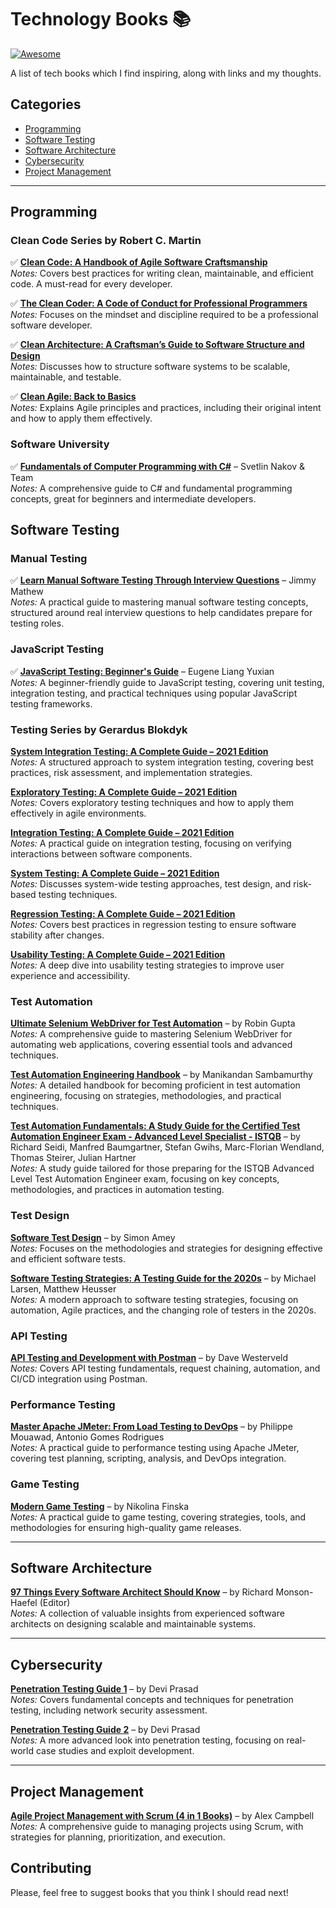 # Technology Books 📚
[![Awesome](https://awesome.re/badge.svg)](https://awesome.re)

A list of tech books which I find inspiring, along with links and my thoughts.

## Categories
- [Programming](#programming)
- [Software Testing](#software-testing)
- [Software Architecture](#software-architecture)
- [Cybersecurity](#cybersecurity)
- [Project Management](#project-management)

---

## Programming
### Clean Code Series by Robert C. Martin  
✅ **[Clean Code: A Handbook of Agile Software Craftsmanship](https://www.amazon.com/Clean-Code-Handbook-Software-Craftsmanship/dp/0132350882/)**  
   *Notes:* Covers best practices for writing clean, maintainable, and efficient code. A must-read for every developer.
   
✅ **[The Clean Coder: A Code of Conduct for Professional Programmers](https://www.amazon.com/Clean-Coder-Conduct-Professional-Programmers/dp/0137081073/)**  
   *Notes:* Focuses on the mindset and discipline required to be a professional software developer.

✅ **[Clean Architecture: A Craftsman’s Guide to Software Structure and Design](https://www.amazon.com/Clean-Architecture-Craftsmans-Software-Structure/dp/0134494164/)**  
   *Notes:* Discusses how to structure software systems to be scalable, maintainable, and testable.

✅ **[Clean Agile: Back to Basics](https://www.amazon.com/Clean-Agile-Basics-Robert-Martin/dp/0135781868/)**  
   *Notes:* Explains Agile principles and practices, including their original intent and how to apply them effectively.

### Software University 
✅ **[Fundamentals of Computer Programming with C#](https://csharp-book.softuni.bg/)** – Svetlin Nakov & Team  
   *Notes:* A comprehensive guide to C# and fundamental programming concepts, great for beginners and intermediate developers.

## Software Testing
### Manual Testing
✅ **[Learn Manual Software Testing Through Interview Questions](https://www.amazon.com/Software-Testing-through-Interview-Questions-ebook/dp/B0BN7TX7TV)** – Jimmy Mathew  
   *Notes:* A practical guide to mastering manual software testing concepts, structured around real interview questions to help candidates prepare for testing roles.

### JavaScript Testing
✅ **[JavaScript Testing: Beginner's Guide](https://www.amazon.com/JavaScript-Testing-Beginners-Yuxian-Eugene/dp/1849510008)** – Eugene Liang Yuxian  
   *Notes:* A beginner-friendly guide to JavaScript testing, covering unit testing, integration testing, and practical techniques using popular JavaScript testing frameworks.

### Testing Series by Gerardus Blokdyk 
**[System Integration Testing: A Complete Guide – 2021 Edition](https://www.amazon.com/System-Integration-Testing-Complete-Guide/dp/1867416422/)**   
   *Notes:* A structured approach to system integration testing, covering best practices, risk assessment, and implementation strategies.

**[Exploratory Testing: A Complete Guide – 2021 Edition](https://www.amazon.com/Exploratory-Testing-Complete-Guide/dp/1867465768/)**   
   *Notes:* Covers exploratory testing techniques and how to apply them effectively in agile environments.

**[Integration Testing: A Complete Guide – 2021 Edition](https://www.amazon.com/Integration-Testing-Complete-Guide/dp/1867412575/)**   
   *Notes:* A practical guide on integration testing, focusing on verifying interactions between software components.

**[System Testing: A Complete Guide – 2021 Edition](https://www.amazon.com/System-Testing-Complete-Guide/dp/1867486777/)**    
   *Notes:* Discusses system-wide testing approaches, test design, and risk-based testing techniques.

**[Regression Testing: A Complete Guide – 2021 Edition](https://www.amazon.com/Regression-Testing-Complete-Guide/dp/1867473441/)**    
   *Notes:* Covers best practices in regression testing to ensure software stability after changes.

**[Usability Testing: A Complete Guide – 2021 Edition](https://www.amazon.com/Usability-Testing-Complete-Guide/dp/1867475975/)**   
   *Notes:* A deep dive into usability testing strategies to improve user experience and accessibility.

### Test Automation
**[Ultimate Selenium WebDriver for Test Automation](https://www.amazon.com/Ultimate-Selenium-WebDriver-Automation-Beginners/dp/1952271310/)** – by Robin Gupta  
   *Notes:* A comprehensive guide to mastering Selenium WebDriver for automating web applications, covering essential tools and advanced techniques.

**[Test Automation Engineering Handbook](https://www.amazon.com/Test-Automation-Engineering-Handbook-Sambamurthy/dp/183898173X/)** – by Manikandan Sambamurthy  
   *Notes:* A detailed handbook for becoming proficient in test automation engineering, focusing on strategies, methodologies, and practical techniques.

**[Test Automation Fundamentals: A Study Guide for the Certified Test Automation Engineer Exam - Advanced Level Specialist - ISTQB](https://www.amazon.com/Test-Automation-Fundamentals-Engineer-Specialist/dp/1947487684/)** – by Richard Seidi, Manfred Baumgartner, Stefan Gwihs, Marc-Florian Wendland, Thomas Steirer, Julian Hartner  
   *Notes:* A study guide tailored for those preparing for the ISTQB Advanced Level Test Automation Engineer exam, focusing on key concepts, methodologies, and practices in automation testing.
   
   
### Test Design 
**[Software Test Design](https://www.amazon.com/Software-Test-Design-Simon-Amey/dp/0367463457/)** – by Simon Amey  
   *Notes:* Focuses on the methodologies and strategies for designing effective and efficient software tests.
   
**[Software Testing Strategies: A Testing Guide for the 2020s](https://www.amazon.com/Software-Testing-Strategies-Testing-2020s/dp/194748729X/)** – by Michael Larsen, Matthew Heusser  
   *Notes:* A modern approach to software testing strategies, focusing on automation, Agile practices, and the changing role of testers in the 2020s.

### API Testing
**[API Testing and Development with Postman](https://www.amazon.com/API-Testing-Development-Postman-effectively/dp/1800569205/)** – by Dave Westerveld  
   *Notes:* Covers API testing fundamentals, request chaining, automation, and CI/CD integration using Postman.

### Performance Testing
**[Master Apache JMeter: From Load Testing to DevOps](https://www.amazon.com/Master-Apache-JMeter-Testing-DevOps/dp/1838828799/)** – by Philippe Mouawad, Antonio Gomes Rodrigues  
   *Notes:* A practical guide to performance testing using Apache JMeter, covering test planning, scripting, analysis, and DevOps integration.

### Game Testing
**[Modern Game Testing](https://www.amazon.com/Modern-Game-Testing-Nikolina-Finska/dp/180323259X/)** – by Nikolina Finska  
   *Notes:* A practical guide to game testing, covering strategies, tools, and methodologies for ensuring high-quality game releases.
   
---

## Software Architecture
**[97 Things Every Software Architect Should Know](https://www.oreilly.com/library/view/97-things-every/9780596522698/)** – by Richard Monson-Haefel (Editor)  
   *Notes:* A collection of valuable insights from experienced software architects on designing scalable and maintainable systems.

---

## Cybersecurity
**[Penetration Testing Guide 1](https://www.amazon.com/Penetration-Testing-Guide-Devi-Prasad/dp/B08XYZABC1/)** – by Devi Prasad  
   *Notes:* Covers fundamental concepts and techniques for penetration testing, including network security assessment.

**[Penetration Testing Guide 2](https://www.amazon.com/Penetration-Testing-Guide-Devi-Prasad/dp/B08XYZABC2/)** – by Devi Prasad  
   *Notes:* A more advanced look into penetration testing, focusing on real-world case studies and exploit development.

---


## Project Management
**[Agile Project Management with Scrum (4 in 1 Books)](https://www.amazon.com/Agile-Project-Management-Scrum-Books/dp/B08XJ7Y1F3/)** – by Alex Campbell  
   *Notes:* A comprehensive guide to managing projects using Scrum, with strategies for planning, prioritization, and execution.

## Contributing
Please, feel free to suggest books that you think I should read next!
